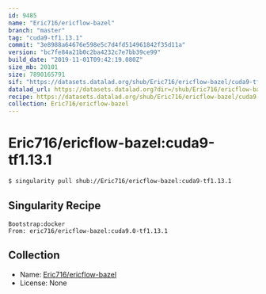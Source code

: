 ```yaml
---
id: 9485
name: "Eric716/ericflow-bazel"
branch: "master"
tag: "cuda9-tf1.13.1"
commit: "3e8988a64676e598e5c7d4fd514961842f35d11a"
version: "bc7fe84a21b0c2ba4232c7e7bb39ce99"
build_date: "2019-11-01T09:42:19.080Z"
size_mb: 20101
size: 7890165791
sif: "https://datasets.datalad.org/shub/Eric716/ericflow-bazel/cuda9-tf1.13.1/2019-11-01-3e8988a6-bc7fe84a/bc7fe84a21b0c2ba4232c7e7bb39ce99.simg"
datalad_url: https://datasets.datalad.org?dir=/shub/Eric716/ericflow-bazel/cuda9-tf1.13.1/2019-11-01-3e8988a6-bc7fe84a/
recipe: https://datasets.datalad.org/shub/Eric716/ericflow-bazel/cuda9-tf1.13.1/2019-11-01-3e8988a6-bc7fe84a/Singularity
collection: Eric716/ericflow-bazel
---
```


# Eric716/ericflow-bazel:cuda9-tf1.13.1

```bash
$ singularity pull shub://Eric716/ericflow-bazel:cuda9-tf1.13.1
```

## Singularity Recipe

```singularity
Bootstrap:docker  
From: eric716/ericflow-bazel:cuda9.0-tf1.13.1
```

## Collection

 - Name: [Eric716/ericflow-bazel](https://github.com/Eric716/ericflow-bazel)
 - License: None

